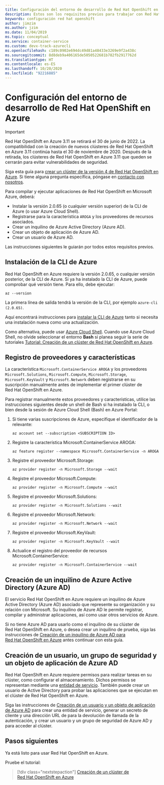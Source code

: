 ```yaml
---
title: Configuración del entorno de desarrollo de Red Hat OpenShift en Azure
description: Estos son los requisitos previos para trabajar con Red Hat OpenShift en Microsoft Azure.
keywords: configuración red hat openshift
author: jimzim
ms.author: jzim
ms.date: 11/04/2019
ms.topic: conceptual
ms.service: container-service
ms.custom: devx-track-azurecli
ms.openlocfilehash: c189c0902e694dc49d81a48433e3269e9f2a438c
ms.sourcegitcommit: 8d8deb9a406165de5050522681b782fb2917762d
ms.translationtype: HT
ms.contentlocale: es-ES
ms.lasthandoff: 10/20/2020
ms.locfileid: "92216885"
---
```

# <a name="set-up-your-azure-red-hat-openshift-dev-environment"></a>Configuración del entorno de desarrollo de Red Hat OpenShift en Azure

> [!IMPORTANT]
> Red Hat OpenShift en Azure 3.11 se retirará el 30 de junio de 2022. La compatibilidad con la creación de nuevos clústeres de Red Hat OpenShift en Azure 3.11 continúa hasta el 30 de noviembre de 2020. Después de la retirada, los clústeres de Red Hat OpenShift en Azure 3.11 que queden se cerrarán para evitar vulnerabilidades de seguridad.
> 
> Siga esta guía para [crear un clúster de la versión 4 de Red Hat OpenShift en Azure](tutorial-create-cluster.md).
> Si tiene alguna pregunta específica, póngase en [contacto con nosotros](mailto:arofeedback@microsoft.com).

Para compilar y ejecutar aplicaciones de Red Hat OpenShift en Microsoft Azure, deberá:

* Instalar la versión 2.0.65 (o cualquier versión superior) de la CLI de Azure (o usar Azure Cloud Shell).
* Registrarse para la característica `AROGA` y los proveedores de recursos asociados.
* Crear un inquilino de Azure Active Directory (Azure AD).
* Crear un objeto de aplicación de Azure AD.
* Crear un usuario de Azure AD.

Las instrucciones siguientes le guiarán por todos estos requisitos previos.

## <a name="install-the-azure-cli"></a>Instalación de la CLI de Azure

Red Hat OpenShift en Azure requiere la versión 2.0.65, o cualquier versión posterior, de la CLI de Azure. Si ya ha instalado la CLI de Azure, puede comprobar qué versión tiene. Para ello, debe ejecutar:

```azurecli
az --version
```

La primera línea de salida tendrá la versión de la CLI, por ejemplo `azure-cli (2.0.65)`.

Aquí encontrará instrucciones para [instalar la CLI de Azure](/cli/azure/install-azure-cli?view=azure-cli-latest) tanto si necesita una instalación nueva como una actualización.

Como alternativa, puede usar [Azure Cloud Shell](../cloud-shell/overview.md). Cuando use Azure Cloud Shell, no olvide seleccionar el entorno **Bash** si planea seguir la serie de tutoriales [Tutorial: Creación de un clúster de Red Hat OpenShift en Azure](tutorial-create-cluster.md).

## <a name="register-providers-and-features"></a>Registro de proveedores y características

La característica `Microsoft.ContainerService AROGA` y los proveedores `Microsoft.Solutions`, `Microsoft.Compute`, `Microsoft.Storage`, `Microsoft.KeyVault` y `Microsoft.Network` deben registrarse en su suscripción manualmente antes de implementar el primer clúster de Red Hat OpenShift en Azure.

Para registrar manualmente estos proveedores y características, utilice las instrucciones siguientes desde un shell de Bash si ha instalado la CLI, o bien desde la sesión de Azure Cloud Shell (Bash) en Azure Portal:

1. Si tiene varias suscripciones de Azure, especifique el identificador de la relevante:

    ```azurecli
    az account set --subscription <SUBSCRIPTION ID>
    ```

1. Registre la característica Microsoft.ContainerService AROGA:

    ```azurecli
    az feature register --namespace Microsoft.ContainerService -n AROGA
    ```

1. Registre el proveedor Microsoft.Storage:

    ```azurecli
    az provider register -n Microsoft.Storage --wait
    ```
    
1. Registre el proveedor Microsoft.Compute:

    ```azurecli
    az provider register -n Microsoft.Compute --wait
    ```

1. Registre el proveedor Microsoft.Solutions:

    ```azurecli
    az provider register -n Microsoft.Solutions --wait
    ```

1. Registre el proveedor Microsoft.Network:

    ```azurecli
    az provider register -n Microsoft.Network --wait
    ```

1. Registre el proveedor Microsoft.KeyVault:

    ```azurecli
    az provider register -n Microsoft.KeyVault --wait
    ```

1. Actualice el registro del proveedor de recursos Microsoft.ContainerService:

    ```azurecli
    az provider register -n Microsoft.ContainerService --wait
    ```

## <a name="create-an-azure-active-directory-azure-ad-tenant"></a>Creación de un inquilino de Azure Active Directory (Azure AD)

El servicio Red Hat OpenShift en Azure requiere un inquilino de Azure Active Directory (Azure AD) asociado que represente su organización y su relación con Microsoft. Su inquilino de Azure AD le permite registrar, compilar y administrar aplicaciones, así como usar otros servicios de Azure.

Si no tiene Azure AD para usarlo como el inquilino de su clúster de Red Hat OpenShift en Azure, o desea crear un inquilino de prueba, siga las instrucciones de [Creación de un inquilino de Azure AD para Red Hat OpenShift en Azure](howto-create-tenant.md) antes continuar con esta guía.

## <a name="create-an-azure-ad-user-security-group-and-application-object"></a>Creación de un usuario, un grupo de seguridad y un objeto de aplicación de Azure AD

Red Hat OpenShift en Azure requiere permisos para realizar tareas en su clúster, como configurar el almacenamiento. Dichos permisos se representan mediante una [entidad de servicio](../active-directory/develop/app-objects-and-service-principals.md#service-principal-object). También puede crear un usuario de Active Directory para probar las aplicaciones que se ejecutan en el clúster de Red Hat OpenShift en Azure.

Siga las instrucciones de [Creación de un usuario y un objeto de aplicación de Azure AD](howto-aad-app-configuration.md) para crear una entidad de servicio, generar un secreto de cliente y una dirección URL de para la devolución de llamada de la autenticación, y crear un usuario y un grupo de seguridad de Azure AD y para acceder al clúster.

## <a name="next-steps"></a>Pasos siguientes

Ya está listo para usar Red Hat OpenShift en Azure.

Pruebe el tutorial:
> [!div class="nextstepaction"]
> [Creación de un clúster de Red Hat OpenShift en Azure](tutorial-create-cluster.md)

[azure-cli-install]: /cli/azure/install-azure-cli